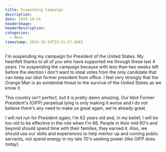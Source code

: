 ```yaml
---
title: Suspending Campaign
description: 
date: 2024-10-24
headerImage: 
headerDescription: 
categories: 
  - News
timestamp: 2024-10-24T23:51:57.408Z
---
```


I'm suspending my campaign for President of the United States. My heartfelt thanks to all of you who have supported me through these last 4 years. I'm suspending the campaign because with less than two weeks left before the election I don't want to steal votes from the only candidate that can keep our idiot former president from office. I feel very strongly that the Orange Man is an existential threat to the survival of the United States as we know it.

This country isn't perfect, but it is pretty damn amazing. Our Idiot Former President's (OIFP) perpetual lying is only making it worse and I do not believe there's any need to make us great again, we're already great.

I will not run for President again; I'm 62 years old and, in my belief, I will be too old to be effective in the role when I'm 66. People in their mid 60's and beyond should spend time with their families, they earned it. Also, we should use our skills and experiences to help mentor up and coming public servants, not spend energy in my late 70's seeking power (like OIFP does today).
